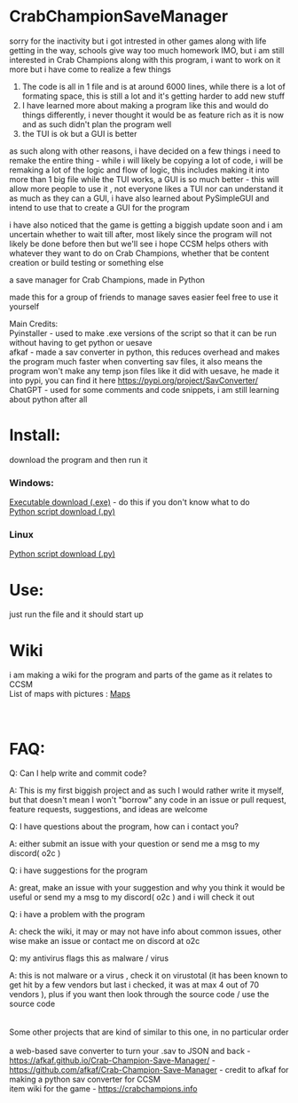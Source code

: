 # CrabChampionSaveManager

sorry for the inactivity but i got intrested in other games along with life getting in the way, schools give way too much homework IMO, but i am still interested in Crab Champions along with this program, i want to work on it more but i have come to realize a few things  
1. The code is all in 1 file and is at around 6000 lines, while there is a lot of formating space, this is still a lot and it's getting harder to add new stuff
2. I have learned more about making a program like this and would do things differently, i never thought it would be as feature rich as it is now and as such didn't plan the program well
3. the TUI is ok but a GUI is better

as such along with other reasons, i have decided on a few things
i need to remake the entire thing - while i will likely be copying a lot of code, i will be remaking a lot of the logic and flow of logic, this includes making it into more than 1 big file
while the TUI works, a GUI is so much better - this will allow more people to use it , not everyone likes a TUI nor can understand it as much as they can a GUI, i have also learned about PySimpleGUI and intend to use that to create a GUI for the program

i have also noticed that the game is getting a biggish update soon and i am uncertain whether to wait till after, most likely since the program will not likely be done before then but we'll see
i hope CCSM helps others with whatever they want to do on Crab Champions, whether that be content creation or build testing or something else 




a save manager for Crab Champions, made in Python 

made this for a group of friends to manage saves easier 
feel free to use it yourself

Main Credits:<br>
Pyinstaller - used to make .exe versions of the script so that it can be run without having to get python or uesave<br>
afkaf - made a sav converter in python, this reduces overhead and makes the program much faster when converting sav files, it also means the program won't make any temp json files like it did with uesave, he made it into pypi, you can find it here https://pypi.org/project/SavConverter/<br>
ChatGPT - used for some comments and code snippets, i am still learning about python after all<br>

# Install:  
download the program and then run it
### Windows: 
[Executable download (.exe)](https://github.com/O2theC/CrabChampionSaveManager/releases/latest/download/CrabChampionSaveManager.exe) - do this if you don't know what to do  
[Python script download (.py)](https://github.com/O2theC/CrabChampionSaveManager/releases/latest/download/CrabChampionSaveManager.py)  
### Linux
[Python script download (.py)](https://github.com/O2theC/CrabChampionSaveManager/releases/latest/download/CrabChampionSaveManager.py)  
# Use:
just run the file and it should start up
# Wiki
i am making a wiki for the program and parts of the game as it relates to CCSM  
List of maps with pictures : [Maps](https://github.com/O2theC/CrabChampionSaveManager/wiki/Maps)
<br>  
<br>  



# FAQ:<br>
Q: Can I help write and commit code?<br>

A: This is my first biggish project and as such I would rather write it myself, but that doesn't mean I won't "borrow" any code in an issue or pull request, feature requests, suggestions, and ideas are welcome  

Q: I have questions about the program, how can i contact you?

A: either submit an issue with your question or send me a msg to my discord( o2c )

Q: i have suggestions for the program

A: great, make an issue with your suggestion and why you think it would be useful or send my a msg to my discord( o2c ) and i will check it out

Q: i have a problem with the program

A: check the wiki, it may or may not have info about common issues, other wise make an issue or contact me on discord at o2c

Q: my antivirus flags this as malware / virus

A: this is not malware or a virus , check it on virustotal (it has been known to get hit by a few vendors but last i checked, it was at max 4 out of 70 vendors ), plus if you want then look through the source code / use the source code
<br>
<br>
<br>
Some other projects that are kind of similar to this one, in no particular order<br><br>
a web-based save converter to turn your .sav to JSON and back - https://afkaf.github.io/Crab-Champion-Save-Manager/ - https://github.com/afkaf/Crab-Champion-Save-Manager - credit to afkaf for making a python sav converter for CCSM<br>
item wiki for the game - https://crabchampions.info
